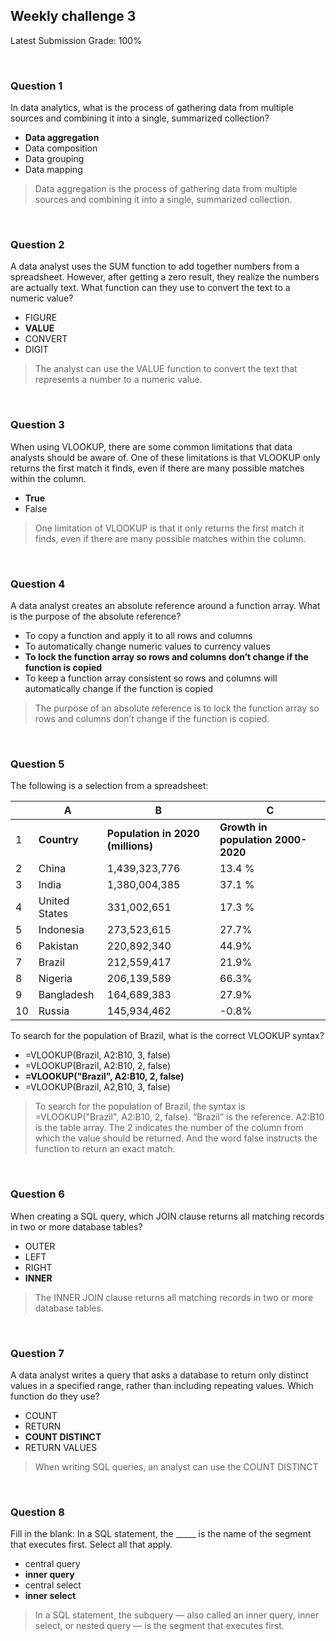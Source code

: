 ## Weekly challenge 3

Latest Submission Grade: 100%

&nbsp;

### Question 1

In data analytics, what is the process of gathering data from multiple sources and combining it into a single, summarized collection?

* **Data aggregation**
* Data composition
* Data grouping
* Data mapping

> Data aggregation is the process of gathering data from multiple sources and combining it into a single, summarized collection.

&nbsp;

### Question 2

A data analyst uses the SUM function to add together numbers from a spreadsheet. However, after getting a zero result, they realize the numbers are actually text. What function can they use to convert the text to a numeric value?

* FIGURE
* **VALUE**
* CONVERT
* DIGIT

> The analyst can use the VALUE function to convert the text that represents a number to a numeric value. 

&nbsp;

### Question 3

When using VLOOKUP, there are some common limitations that data analysts should be aware of. One of these limitations is that VLOOKUP only returns the first match it finds, even if there are many possible matches within the column.

* **True**
* False

> One limitation of VLOOKUP is that it only returns the first match it finds, even if there are many possible matches within the column.

&nbsp;

### Question 4

A data analyst creates an absolute reference around a function array. What is the purpose of the absolute reference?

* To copy a function and apply it to all rows and columns
* To automatically change numeric values to currency values
* **To lock the function array so rows and columns don’t change if the function is copied**
* To keep a function array consistent so rows and columns will automatically change if the function is copied

> The purpose of an absolute reference is to lock the function array so rows and columns don’t change if the function is copied.

&nbsp;

### Question 5

The following is a selection from a spreadsheet:

|     | A             | B                                 | C                                  |
| --- | ------------- | --------------------------------- | ---------------------------------- |
| 1   | **Country**   | **Population in 2020 (millions)** | **Growth in population 2000-2020** |
| 2   | China         | 1,439,323,776                     | 13.4 %                             |
| 3   | India         | 1,380,004,385                     | 37.1 %                             |
| 4   | United States | 331,002,651                       | 17.3 %                             |
| 5   | Indonesia     | 273,523,615                       | 27.7%                              |
| 6   | Pakistan      | 220,892,340                       | 44.9%                              |
| 7   | Brazil        | 212,559,417                       | 21.9%                              |
| 8   | Nigeria       | 206,139,589                       | 66.3%                              |
| 9   | Bangladesh    | 164,689,383                       | 27.9%                              |
| 10  | Russia        | 145,934,462                       | -0.8%                              |

To search for the population of Brazil, what is the correct VLOOKUP syntax? 


* =VLOOKUP(Brazil, A2:B10, 3, false)
* =VLOOKUP(Brazil, A2:B10, 2, false)
* **=VLOOKUP("Brazil", A2:B10, 2, false)**
* =VLOOKUP(Brazil, A2,B10, 3, false)

> To search for the population of Brazil, the syntax is =VLOOKUP("Brazil", A2:B10, 2, false). “Brazil” is the reference. A2:B10 is the table array. The 2 indicates the number of the column from which the value should be returned. And the word false instructs the function to return an exact match.

&nbsp;

### Question 6

When creating a SQL query, which JOIN clause returns all matching records in two or more database tables?

* OUTER
* LEFT
* RIGHT
* **INNER**

> The INNER JOIN clause returns all matching records in two or more database tables.

&nbsp;

### Question 7

A data analyst writes a query that asks a database to return only distinct values in a specified range, rather than including repeating values. Which function do they use?

* COUNT
* RETURN
* **COUNT DISTINCT**
* RETURN VALUES

 
> When writing SQL queries, an analyst can use the COUNT DISTINCT 

&nbsp;

### Question 8
Fill in the blank: In a SQL statement, the _____ is the name of the segment that executes first. Select all that apply.

* central query
* **inner query**
* central select
* **inner select**

 
> In a SQL statement, the subquery — also called an inner query, inner select, or nested query — is the segment that executes first. 
